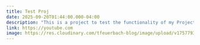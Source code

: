 ```yaml
---
title: Test Proj
date: 2025-09-20T01:44:00.000-04:00
description: "This is a project to test the functionality of my Projects "
link: https://youtube.com
image: https://res.cloudinary.com/tfeuerbach-blog/image/upload/v1757793496/samples/canvas.jpg
---
```

